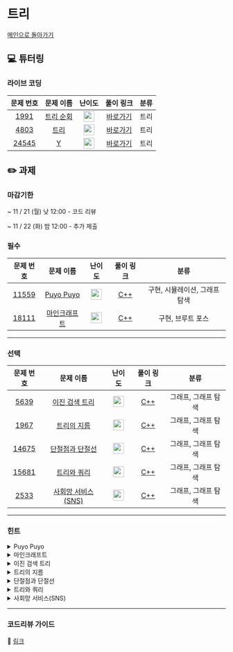 # 트리

[메인으로 돌아가기](https://github.com/Altu-Bitu-3/Notice)

## 💻 튜터링

### 라이브 코딩

|문제 번호|문제 이름|난이도|풀이 링크|분류|
| :-----: | :-----: | :-----: | :-----: | :-----: |
|<a href="https://www.acmicpc.net/problem/1991" target="_blank">1991</a>|<a href="https://www.acmicpc.net/problem/1991" target="_blank">트리 순회</a>|<img height="25px" width="25px" src="https://static.solved.ac/tier_small/10.svg"/>|[바로가기](https://github.com/Altu-Bitu-2/Notice/blob/main/05%EC%9B%94%2017%EC%9D%BC%20-%20%ED%8A%B8%EB%A6%AC/%EB%9D%BC%EC%9D%B4%EB%B8%8C%EC%BD%94%EB%94%A9/1991.cpp)|트리|
|<a href="https://www.acmicpc.net/problem/4803" target="_blank">4803</a>|<a href="https://www.acmicpc.net/problem/4803" target="_blank">트리</a>|<img height="25px" width="25px" src="https://static.solved.ac/tier_small/12.svg"/>|[바로가기](https://github.com/Altu-Bitu-2/Notice/blob/main/05%EC%9B%94%2017%EC%9D%BC%20-%20%ED%8A%B8%EB%A6%AC/%EB%9D%BC%EC%9D%B4%EB%B8%8C%EC%BD%94%EB%94%A9/4803.cpp)|트리|
|<a href="https://www.acmicpc.net/problem/24545" target="_blank">24545</a>|<a href="https://www.acmicpc.net/problem/24545" target="_blank">Y</a>|<img height="25px" width="25px" src="https://static.solved.ac/tier_small/16.svg"/>|[바로가기](https://github.com/Altu-Bitu-2/Notice/blob/main/05%EC%9B%94%2017%EC%9D%BC%20-%20%ED%8A%B8%EB%A6%AC/%EB%9D%BC%EC%9D%B4%EB%B8%8C%EC%BD%94%EB%94%A9/24545.cpp)|트리|



## ✏️ 과제
### 마감기한
~ 11 / 21 (월) 낮 12:00 - 코드 리뷰

~ 11 / 22 (화) 밤 12:00 - 추가 제출

### 필수

|문제 번호|문제 이름|난이도|풀이 링크|분류|
| :-----: | :-----: | :-----: | :-----: | :-----: |
|<a href="https://www.acmicpc.net/problem/11559" target="_blank">11559</a>|<a href="https://www.acmicpc.net/problem/11559" target="_blank">Puyo Puyo</a>|<img height="25px" width="25px" src="https://static.solved.ac/tier_small/12.svg"/>|[C++]()<br/>|구현, 시뮬레이션, 그래프 탐색|
|<a href="https://www.acmicpc.net/problem/18111" target="_blank">18111</a>|<a href="https://www.acmicpc.net/problem/18111" target="_blank">마인크래프트</a>|<img height="25px" width="25px" src="https://static.solved.ac/tier_small/9.svg"/>|[C++]()<br/>|구현, 브루트 포스|
---

### 선택

|문제 번호|문제 이름|난이도|풀이 링크|분류|
| :-----: | :-----: | :-----: | :-----: | :-----: |
|<a href="https://www.acmicpc.net/problem/5639" target="_blank">5639</a>|<a href="https://www.acmicpc.net/problem/5639" target="_blank">이진 검색 트리</a>|<img height="25px" width="25px" src="https://static.solved.ac/tier_small/11.svg"/>|[C++]()<br/>|그래프, 그래프 탐색|
|<a href="https://www.acmicpc.net/problem/1967" target="_blank">1967</a>|<a href="https://www.acmicpc.net/problem/1967" target="_blank">트리의 지름</a>|<img height="25px" width="25px" src="https://static.solved.ac/tier_small/12.svg"/>|[C++]()|그래프, 그래프 탐색|
|<a href="https://www.acmicpc.net/problem/1068" target="_blank">14675</a>|<a href="https://www.acmicpc.net/problem/14675" target="_blank">단절점과 단절선</a>|<img height="25px" width="25px" src="https://static.solved.ac/tier_small/10.svg"/>|[C++]()<br/>|그래프, 그래프 탐색|
|<a href="https://www.acmicpc.net/problem/15681" target="_blank">15681</a>|<a href="https://www.acmicpc.net/problem/15681" target="_blank">트리와 쿼리</a>|<img height="25px" width="25px" src="https://static.solved.ac/tier_small/11.svg"/>|[C++]()<br/>|그래프, 그래프 탐색|
|<a href="https://www.acmicpc.net/problem/2533" target="_blank">2533</a>|<a href="https://www.acmicpc.net/problem/2533" target="_blank">사회망 서비스(SNS)</a>|<img height="25px" width="25px" src="https://static.solved.ac/tier_small/13.svg"/>|[C++]()|그래프, 그래프 탐색|



---

### 힌트
<details>
<summary>Puyo Puyo</summary>
<div markdown="1">
&nbsp;&nbsp;&nbsp;&nbsp;
  뿌요가 터지는 상황을 생각해봅시다! 터진 이후에는, 빈칸이 생기고 위에 있는 뿌요가 밑으로 내려와야겠죠? 한 줄에 여러 개가 터질 수 있으니, 비어있는 칸이 아닌 남아있는 뿌요들만 모아서 다음 단계에 사용할 수 있어요. 그런데, 입력을 그대로 받으면 열을 기준으로 계산해야 합니다. 구현을 편하게 하기 위해서 어떻게 할 수 있을까요?
  </div>
</details>


<details>
<summary>마인크래프트</summary>
<div markdown="1">
&nbsp;&nbsp;&nbsp;&nbsp;
 우리에게는 처음부터 제공되는 블록도 있지만, 다른 곳에서 블록을 가져올 수도 있어요. 참고로 가능한 모든 높이에 대해 브루트포스 연산을 해도 시간 초과가 나지 않아요~
</div>
</details>


<details>
<summary>이진 검색 트리</summary>
<div markdown="1">
&nbsp;&nbsp;&nbsp;&nbsp;
  전위 순회로 입력 받은 값을 어떻게 후위 순회로 출력할 수 있을까요?
</div>
</details>

<details>
<summary>트리의 지름</summary>
<div markdown="1">
&nbsp;&nbsp;&nbsp;&nbsp;
  지름을 이루는 두 정점을 동시에 찾을 순 없어요. 임의의 모든 정점에서 가장 멀리 있는 정점들은 어떤걸까요? 그 정점들엔 어떤 공통점이 있나요? 지름의 길이를 구하려면 자식->부모 방향으로 거슬러 올라가야 할 수도 있겠어요. 그림에 힌트가 아주 많아요!
</div>
</details>

<details>
<summary>단절점과 단절선</summary>
<div markdown="1">
&nbsp;&nbsp;&nbsp;&nbsp;
  입력으로 들어오는 것은 트리라고 했죠! 트리는 그래프와 다르게 어떤 특징을 지니고 있나요?
</div>
</details>

<details>
<summary>트리와 쿼리</summary>
<div markdown="1">
&nbsp;&nbsp;&nbsp;&nbsp;
  서브트리들의 노드의 수를 한번에 계산해둘 수 있으면 좋을 것 같아요. 각 서브트리의 노드의 수를 저장해두면 한번에 구할 수 있을 것 같아요. 어떤 방법을 이용하면 좋을까요?
</div>
</details>

<details>
<summary>사회망 서비스(SNS)</summary>
<div markdown="1">
&nbsp;&nbsp;&nbsp;&nbsp;
  
</div>
</details>



---

### 코드리뷰 가이드

🔗 [링크](https://diamond-drum-0d1.notion.site/05-17-a12aea1c62ea4ea3bbd70086117b6d58)
